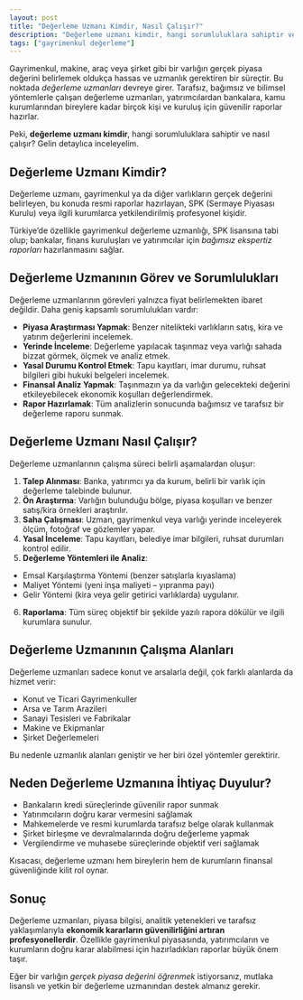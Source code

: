 ```yaml
---
layout: post
title: "Değerleme Uzmanı Kimdir, Nasıl Çalışır?"
description: "Değerleme uzmanı kimdir, hangi sorumluluklara sahiptir ve nasıl çalışır? Gelin detaylıca inceleyelim."
tags: ["gayrimenkul değerleme"]
---
```


Gayrimenkul, makine, araç veya şirket gibi bir varlığın gerçek piyasa değerini belirlemek oldukça hassas ve uzmanlık gerektiren bir süreçtir. Bu noktada *değerleme uzmanları* devreye girer. Tarafsız, bağımsız ve bilimsel yöntemlerle çalışan değerleme uzmanları, yatırımcılardan bankalara, kamu kurumlarından bireylere kadar birçok kişi ve kuruluş için güvenilir raporlar hazırlar.

Peki, **değerleme uzmanı kimdir**, hangi sorumluluklara sahiptir ve nasıl çalışır? Gelin detaylıca inceleyelim.

## Değerleme Uzmanı Kimdir?

Değerleme uzmanı, gayrimenkul ya da diğer varlıkların gerçek değerini belirleyen, bu konuda resmi raporlar hazırlayan, SPK (Sermaye Piyasası Kurulu) veya ilgili kurumlarca yetkilendirilmiş profesyonel kişidir.

Türkiye’de özellikle gayrimenkul değerleme uzmanlığı, SPK lisansına tabi olup; bankalar, finans kuruluşları ve yatırımcılar için *bağımsız ekspertiz raporları* hazırlanmasını sağlar.

## Değerleme Uzmanının Görev ve Sorumlulukları

Değerleme uzmanlarının görevleri yalnızca fiyat belirlemekten ibaret değildir. Daha geniş kapsamlı sorumlulukları vardır:

- **Piyasa Araştırması Yapmak**: Benzer nitelikteki varlıkların satış, kira ve yatırım değerlerini incelemek.
- **Yerinde İnceleme**: Değerleme yapılacak taşınmaz veya varlığı sahada bizzat görmek, ölçmek ve analiz etmek.
- **Yasal Durumu Kontrol Etmek**: Tapu kayıtları, imar durumu, ruhsat bilgileri gibi hukuki belgeleri incelemek.
- **Finansal Analiz Yapmak**: Taşınmazın ya da varlığın gelecekteki değerini etkileyebilecek ekonomik koşulları değerlendirmek.
- **Rapor Hazırlamak**: Tüm analizlerin sonucunda bağımsız ve tarafsız bir değerleme raporu sunmak.

## Değerleme Uzmanı Nasıl Çalışır?

Değerleme uzmanlarının çalışma süreci belirli aşamalardan oluşur:

1. **Talep Alınması**: Banka, yatırımcı ya da kurum, belirli bir varlık için değerleme talebinde bulunur.
2. **Ön Araştırma**: Varlığın bulunduğu bölge, piyasa koşulları ve benzer satış/kira örnekleri araştırılır.
3. **Saha Çalışması**: Uzman, gayrimenkul veya varlığı yerinde inceleyerek ölçüm, fotoğraf ve gözlemler yapar.
4. **Yasal İnceleme**: Tapu kayıtları, belediye imar bilgileri, ruhsat durumları kontrol edilir.
5. **Değerleme Yöntemleri ile Analiz**:
  - Emsal Karşılaştırma Yöntemi (benzer satışlarla kıyaslama)
  - Maliyet Yöntemi (yeni inşa maliyeti – yıpranma payı)
  - Gelir Yöntemi (kira veya gelir getirici varlıklarda) uygulanır.
6. **Raporlama**: Tüm süreç objektif bir şekilde yazılı rapora dökülür ve ilgili kurumlara sunulur.

## Değerleme Uzmanının Çalışma Alanları

Değerleme uzmanları sadece konut ve arsalarla değil, çok farklı alanlarda da hizmet verir:

- Konut ve Ticari Gayrimenkuller
- Arsa ve Tarım Arazileri
- Sanayi Tesisleri ve Fabrikalar
- Makine ve Ekipmanlar
- Şirket Değerlemeleri

Bu nedenle uzmanlık alanları geniştir ve her biri özel yöntemler gerektirir.

## Neden Değerleme Uzmanına İhtiyaç Duyulur?

- Bankaların kredi süreçlerinde güvenilir rapor sunmak
- Yatırımcıların doğru karar vermesini sağlamak
- Mahkemelerde ve resmi kurumlarda tarafsız belge olarak kullanmak
- Şirket birleşme ve devralmalarında doğru değerleme yapmak
- Vergilendirme ve muhasebe süreçlerinde objektif veri sağlamak

Kısacası, değerleme uzmanı hem bireylerin hem de kurumların finansal güvenliğinde kilit rol oynar.

## Sonuç

Değerleme uzmanları, piyasa bilgisi, analitik yetenekleri ve tarafsız yaklaşımlarıyla **ekonomik kararların güvenilirliğini artıran profesyonellerdir**. Özellikle gayrimenkul piyasasında, yatırımcıların ve kurumların doğru karar alabilmesi için hazırladıkları raporlar büyük önem taşır.

Eğer bir varlığın *gerçek piyasa değerini öğrenmek* istiyorsanız, mutlaka lisanslı ve yetkin bir değerleme uzmanından destek almanız gerekir.
